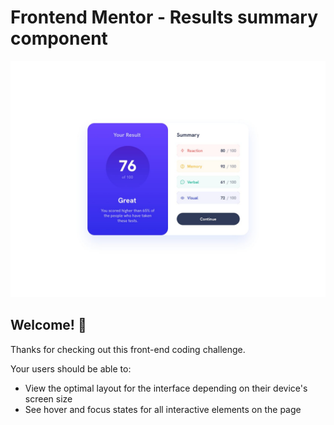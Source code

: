 # Frontend Mentor - Results summary component

![Design preview for the Results summary component coding challenge](design/desktop-design.jpg)

## Welcome! 👋

Thanks for checking out this front-end coding challenge.

Your users should be able to:

- View the optimal layout for the interface depending on their device's screen size
- See hover and focus states for all interactive elements on the page
